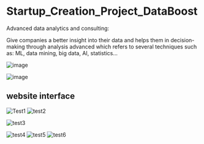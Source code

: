 # Startup_Creation_Project_DataBoost
Advanced data analytics and consulting:

Give companies a better insight into their data and helps them in decision-making through analysis advanced which refers to several techniques such as: ML, data mining, big data, AI, statistics...


![image](https://user-images.githubusercontent.com/93010609/173464341-ed0b3450-7b27-4b4b-92ba-17635c68c6ee.png)


![image](https://user-images.githubusercontent.com/93010609/173464416-a40c3294-0917-4560-accb-6f3b44f99ba5.png)

## website interface


![Test1](https://user-images.githubusercontent.com/93010609/174162308-9643d3a4-44ff-447e-80e7-bd4cf19b17cc.PNG)
![test2](https://user-images.githubusercontent.com/93010609/174162329-fd75cbb5-0451-4331-ba84-016131f85075.PNG)


![test3](https://user-images.githubusercontent.com/93010609/174162511-e7e99a13-e9c8-4f09-a687-02160d88fa2e.PNG)

![test4](https://user-images.githubusercontent.com/93010609/174162281-01a6af8b-6c71-42a7-9303-d5158511ca56.PNG)
![test5](https://user-images.githubusercontent.com/93010609/174162294-c8f0371e-3fbc-4e93-b7ac-f843cc0466b3.PNG)
![test6](https://user-images.githubusercontent.com/93010609/174162302-698f767d-ba09-4c99-b502-edd132d9ca68.PNG)
